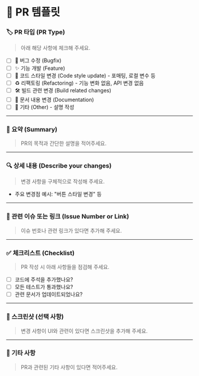 # 📌 PR 템플릿

### 🏷️ PR 타입 (PR Type)

> 아래 해당 사항에 체크해 주세요.

- [ ] 🐛 버그 수정 (Bugfix)
- [ ] ✨ 기능 개발 (Feature)
- [ ] 🎨 코드 스타일 변경 (Code style update) - 포매팅, 로컬 변수 등
- [ ] ♻️ 리팩토링 (Refactoring) - 기능 변화 없음, API 변경 없음
- [ ] 🛠️ 빌드 관련 변경 (Build related changes)
- [ ] 📝 문서 내용 변경 (Documentation)
- [ ] 🔄 기타 (Other) - 설명 작성

---

### 📝 요약 (Summary)

> PR의 목적과 간단한 설명을 적어주세요.

---

### 🔍 상세 내용 (Describe your changes)

> 변경 사항을 구체적으로 작성해 주세요.

- 주요 변경점 예시: "버튼 스타일 변경" 등

---

### 🔗 관련 이슈 또는 링크 (Issue Number or Link)

> 이슈 번호나 관련 링크가 있다면 추가해 주세요.

---

### ✅ 체크리스트 (Checklist)

> PR 작성 시 아래 사항들을 점검해 주세요.

- [ ] 코드에 주석을 추가했나요?
- [ ] 모든 테스트가 통과했나요?
- [ ] 관련 문서가 업데이트되었나요?

---

### 📸 스크린샷 (선택 사항)

> 변경 사항이 UI와 관련이 있다면 스크린샷을 추가해 주세요.

---

### 📝 기타 사항

> PR과 관련된 기타 사항이 있다면 적어주세요.
